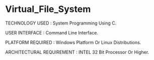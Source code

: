 # Virtual_File_System

TECHNOLOGY USED : System Programming Using C.

USER INTERFACE :
Command Line Interface.

PLATFORM REQUIRED :
Windows Platform Or Linux Distributions.

ARCHITECTURAL REQUIREMENT :
INTEL 32 Bit Processor Or Higher.



